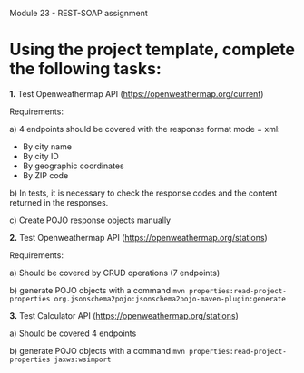 Module 23 - REST-SOAP assignment

# Using the project template, complete the following tasks:

**1.** Test Openweathermap API (https://openweathermap.org/current)

Requirements:

a) 4 endpoints should be covered with the response format mode = xml:
- By city name
- By city ID
- By geographic coordinates
- By ZIP code

b) In tests, it is necessary to check the response codes and the content returned in the responses.

c) Create POJO response objects manually


**2.** Test Openweathermap API (https://openweathermap.org/stations)

Requirements:
 
a) Should be covered by CRUD operations (7 endpoints)

b) generate POJO objects with a command
 ```mvn properties:read-project-properties org.jsonschema2pojo:jsonschema2pojo-maven-plugin:generate```
 
 
 **3.** Test Calculator API (https://openweathermap.org/stations)
 
a) Should be covered 4 endpoints

b) generate POJO objects with a command
 ```mvn properties:read-project-properties jaxws:wsimport```

